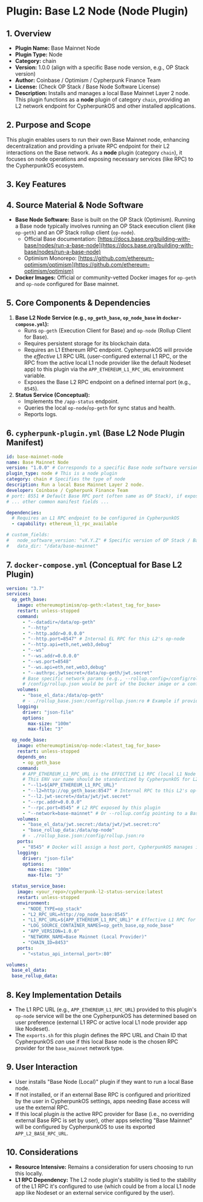 # Plugin: Base L2 Node (Node Plugin)

## 1. Overview

- **Plugin Name:** Base Mainnet Node
- **Plugin Type:** Node
- **Category:** chain
- **Version:** 1.0.0 (align with a specific Base node version, e.g., OP Stack version)
- **Author:** Coinbase / Optimism / Cypherpunk Finance Team
- **License:** (Check OP Stack / Base Node Software License)
- **Description:** Installs and manages a local Base Mainnet Layer 2 node. This plugin functions as a **node** plugin of category `chain`, providing an L2 network endpoint for CypherpunkOS and other installed applications.

## 2. Purpose and Scope

This plugin enables users to run their own Base Mainnet node, enhancing decentralization and providing a private RPC endpoint for their L2 interactions on the Base network. As a **node** plugin (category `chain`), it focuses on node operations and exposing necessary services (like RPC) to the CypherpunkOS ecosystem.

## 3. Key Features

## 4. Source Material & Node Software

*   **Base Node Software:** Base is built on the OP Stack (Optimism). Running a Base node typically involves running an OP Stack execution client (like `op-geth`) and an OP Stack rollup client (`op-node`).
    *   Official Base documentation: [https://docs.base.org/building-with-base/nodes/run-a-base-node](https://docs.base.org/building-with-base/nodes/run-a-base-node)
    *   Optimism Monorepo: [https://github.com/ethereum-optimism/optimism](https://github.com/ethereum-optimism/optimism)
*   **Docker Images:** Official or community-vetted Docker images for `op-geth` and `op-node` configured for Base mainnet.

## 5. Core Components & Dependencies

1.  **Base L2 Node Service (e.g., `op_geth_base`, `op_node_base` in `docker-compose.yml`):**
    *   Runs `op-geth` (Execution Client for Base) and `op-node` (Rollup Client for Base).
    *   Requires persistent storage for its blockchain data.
    *   Requires an L1 Ethereum RPC endpoint. CypherpunkOS will provide the *effective* L1 RPC URL (user-configured external L1 RPC, or the RPC from the active local L1 node provider like the default Nodeset app) to this plugin via the `APP_ETHEREUM_L1_RPC_URL` environment variable.
    *   Exposes the Base L2 RPC endpoint on a defined internal port (e.g., `8545`).
2.  **Status Service (Conceptual):**
    *   Implements the `/app-status` endpoint.
    *   Queries the local `op-node`/`op-geth` for sync status and health.
    *   Reports logs.

## 6. `cypherpunk-plugin.yml` (Base L2 Node Plugin Manifest)

```yaml
id: base-mainnet-node
name: Base Mainnet Node
version: "1.0.0" # Corresponds to a specific Base node software version bundle
plugin_type: node # This is a node plugin
category: chain # Specifies the type of node
description: Run a local Base Mainnet Layer 2 node.
developer: Coinbase / Cypherpunk Finance Team
# port: 8551 # Default Base RPC port (often same as OP Stack), if exposed by this plugin
# ... other common manifest fields ...

dependencies:
  # Requires an L1 RPC endpoint to be configured in CypherpunkOS
  - capability: ethereum_l1_rpc_available

# custom_fields:
#   node_software_version: "vX.Y.Z" # Specific version of OP Stack / Base node software
#   data_dir: "/data/base-mainnet"
```

## 7. `docker-compose.yml` (Conceptual for Base L2 Plugin)

```yaml
version: "3.7"
services:
  op_geth_base:
    image: ethereumoptimism/op-geth:<latest_tag_for_base>
    restart: unless-stopped
    command:
      - "--datadir=/data/op-geth"
      - "--http"
      - "--http.addr=0.0.0.0"
      - "--http.port=8547" # Internal EL RPC for this L2's op-node
      - "--http.api=eth,net,web3,debug"
      - "--ws"
      - "--ws.addr=0.0.0.0"
      - "--ws.port=8548"
      - "--ws.api=eth,net,web3,debug"
      - "--authrpc.jwtsecret=/data/op-geth/jwt.secret"
      # Base specific network params (e.g., --rollup.config=/config/rollup.json)
      # /config/rollup.json would be part of the Docker image or a configmap
    volumes:
      - "base_el_data:/data/op-geth"
      # - ./rollup_base.json:/config/rollup.json:ro # Example if providing custom rollup config
    logging:
      driver: "json-file"
      options:
        max-size: "100m"
        max-file: "3"

  op_node_base:
    image: ethereumoptimism/op-node:<latest_tag_for_base>
    restart: unless-stopped
    depends_on:
      - op_geth_base
    command:
      # APP_ETHEREUM_L1_RPC_URL is the EFFECTIVE L1 RPC (local L1 Node App or user's external L1)
      # This ENV var name should be standardized by CypherpunkOS for L2 plugins needing L1 RPC.
      - "--l1=${APP_ETHEREUM_L1_RPC_URL}"
      - "--l2=http://op_geth_base:8547" # Internal RPC to this L2's op-geth
      - "--l2.jwt-secret=/data/jwt/jwt.secret"
      - "--rpc.addr=0.0.0.0"
      - "--rpc.port=8545" # L2 RPC exposed by this plugin
      - "--network=base-mainnet" # Or --rollup.config pointing to a Base config file
    volumes:
      - "base_el_data/jwt.secret:/data/jwt/jwt.secret:ro"
      - "base_rollup_data:/data/op-node"
      # - ./rollup_base.json:/config/rollup.json:ro
    ports:
      - "8545" # Docker will assign a host port, CypherpunkOS manages internal access via service name
    logging:
      driver: "json-file"
      options:
        max-size: "100m"
        max-file: "3"

  status_service_base:
    image: <your_repo>/cypherpunk-l2-status-service:latest
    restart: unless-stopped
    environment:
      - "NODE_TYPE=op_stack"
      - "L2_RPC_URL=http://op_node_base:8545"
      - "L1_RPC_URL=${APP_ETHEREUM_L1_RPC_URL}" # Effective L1 RPC for status checks
      - "LOG_SOURCE_CONTAINER_NAMES=op_geth_base,op_node_base"
      - "APP_VERSION=1.0.0"
      - "NETWORK_NAME=Base Mainnet (Local Provider)"
      - "CHAIN_ID=8453"
    ports:
      - "<status_api_internal_port>:80"

volumes:
  base_el_data:
  base_rollup_data:
```

## 8. Key Implementation Details
*   The L1 RPC URL (e.g., `APP_ETHEREUM_L1_RPC_URL`) provided to this plugin's `op-node` service will be the one CypherpunkOS has determined based on user preference (external L1 RPC or active local L1 node provider app like Nodeset).
*   The `exports.sh` for this plugin defines the RPC URL and Chain ID that CypherpunkOS *can* use if this local Base node is the chosen RPC provider for the `base_mainnet` network type.

## 9. User Interaction
*   User installs "Base Node (Local)" plugin if they want to run a local Base node.
*   If not installed, or if an external Base RPC is configured and prioritized by the user in CypherpunkOS settings, apps needing Base access will use the external RPC.
*   If this local plugin *is* the active RPC provider for Base (i.e., no overriding external Base RPC is set by user), other apps selecting "Base Mainnet" will be configured by CypherpunkOS to use its exported `APP_L2_BASE_RPC_URL`.

## 10. Considerations
*   **Resource Intensive:** Remains a consideration for users choosing to run this locally.
*   **L1 RPC Dependency:** The L2 node plugin's stability is tied to the stability of the L1 RPC it's configured to use (which could be from a local L1 node app like Nodeset or an external service configured by the user). 